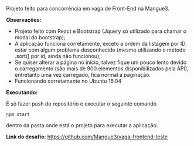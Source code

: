 Projeto feito para concorrência em vaga de Front-End na Mangue3.

**Observações:**

- Projeto feito com React e Bootstrap (Jquery só utilizado para chamar o modal do bootstrap);
- A aplicação funciona corretamente, exceto a ordem da listagem por ID estar com algum problema desconhecido (mesmo utilizando o método .sort() por id, ainda não funcionou);
- Se quiser alterar a página no início, talvez fique um pouco lento devido o carregamento (são mais de 900 elementos disponibilizados pela API), entretanto uma vez carregado, fica normal a paginação.
- Funcionando corretamente no Ubuntu 16.04


**Executando:**

É só fazer push do repositório e executar o seguinte comando 

    npm start 

dentro da pasta onde está o projeto para executar a aplicação.

**Link do desafio:** https://github.com/Mangue3/vaga-frontend-teste
